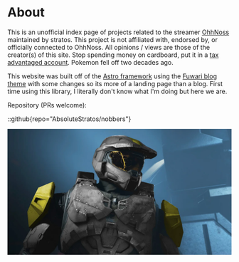 # About

This is an unofficial index page of projects related to the streamer [OhhNoss](https://www.twitch.tv/ohhnoss)
maintained by stratos.
This project is not affiliated with, endorsed by, or officially connected to OhhNoss.
All opinions / views are those of the creator(s) of this site.
Stop spending money on cardboard, put it in a [tax advantaged account](https://www.fidelity.com/retirement-ira/roth-ira).
Pokemon fell off two decades ago.

This website was built off of the [Astro framework](https://astro.build/) using
the [Fuwari blog theme](https://github.com/saicaca/fuwari) with some
changes so its more of a landing page than a blog.
First time using this library, I literally don't know what I'm doing but here we are.

Repository (PRs welcome):

::github{repo="AbsoluteStratos/nobbers"}

![](./zlgco5cvo4v81.webp)
